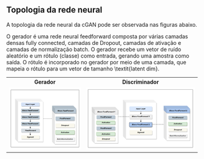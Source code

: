 ## Topologia da rede neural

A topologia da rede neural da cGAN pode ser observada nas figuras abaixo.


<table>
    <tbody> 
        <tr>
            <th width="7%">Gerador</th>
            <th width="10%">Discriminador</th>
        </tr>
        <tr>
             <td><img src="https://github.com/LEA-SF23/DroidAugmentor/blob/main/layout/model_generator.png" alt="2018-06-04 4 40 06" style="max-width:100%;"></td>
            <td><img src="https://github.com/LEA-SF23/DroidAugmentor/blob/main/layout/model_discriminator.png" alt="2023-08-07 4 40 06" style="max-width:100%;"></td>
        </tr>


O gerador é uma rede neural feedforward composta por várias camadas densas fully connected, camadas de Dropout, camadas de ativação e camadas de normalização batch. O gerador recebe um vetor de ruído aleatório e um rótulo (classe) como entrada, gerando uma amostra como saída. O rótulo é incorporado no gerador por meio de uma camada, que mapeia o rótulo para um vetor de tamanho \textit{latent dim}.
